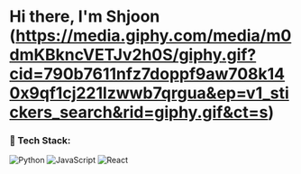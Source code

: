 # Hi there, I'm Shjoon (https://media.giphy.com/media/m0dmKBkncVETJv2h0S/giphy.gif?cid=790b7611nfz7doppf9aw708k140x9qf1cj221lzwwb7qrgua&ep=v1_stickers_search&rid=giphy.gif&ct=s)
### 🔧 Tech Stack:
![Python](https://img.shields.io/badge/Python-3776AB?style=for-the-badge&logo=python&logoColor=white)
![JavaScript](https://img.shields.io/badge/JavaScript-F7DF1E?style=for-the-badge&logo=javascript&logoColor=black)
![React](https://img.shields.io/badge/React-61DAFB?style=for-the-badge&logo=react&logoColor=black)


<!---
ShjoonahAlmutairi/ShjoonahAlmutairi is a ✨ special ✨ repository because its `README.md` (this file) appears on your GitHub profile.
You can click the Preview link to take a look at your changes.
--->
